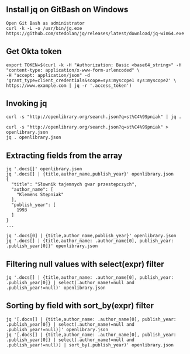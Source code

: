 ## Install jq on GitBash on Windows
    Open Git Bash as administrator
    curl -k -L -o /usr/bin/jq.exe https://github.com/stedolan/jq/releases/latest/download/jq-win64.exe

## Get Okta token
    export TOKEN=$(curl -k -H "Authorization: Basic <base64_string>" -H "content-type: application/x-www-form-urlencoded" \
    -H "accept: application/json" -d 'grant_type=client_credentials&scope=sys:myscope1 sys:myscope2' \
    https://www.example.com | jq -r '.access_token')
    
## Invoking jq
    curl -s "http://openlibrary.org/search.json?q=st%C4%99pniak" | jq .

    curl -s "http://openlibrary.org/search.json?q=st%C4%99pniak" > openlibrary.json
    jq . openlibrary.json

## Extracting fields from the array
    jq '.docs[]' openlibrary.json
    jq '.docs[] | {title,author_name,publish_year}' openlibrary.json
    {
      "title": "Słownik tajemnych gwar przestępczych",
      "author_name": [
        "Klemens Stępniak"
      ],
      "publish_year": [
        1993
      ]
    }
    ...
    
    jq '.docs[0] | {title,author_name,publish_year}' openlibrary.json
    jq '.docs[] | {title,author_name: .author_name[0], publish_year: .publish_year[0]}' openlibrary.json
    
## Filtering null values with select(expr) filter
    jq '.docs[] | {title,author_name: .author_name[0], publish_year: .publish_year[0]} | select(.author_name!=null and .publish_year!=null)' openlibrary.json
    
## Sorting by field with sort_by(expr) filter
    jq '[.docs[] | {title,author_name: .author_name[0], publish_year: .publish_year[0]} | select(.author_name!=null and .publish_year!=null)]' openlibrary.json
    jq '[.docs[] | {title,author_name: .author_name[0], publish_year: .publish_year[0]} | select(.author_name!=null and .publish_year!=null)] | sort_by(.publish_year)' openlibrary.json
